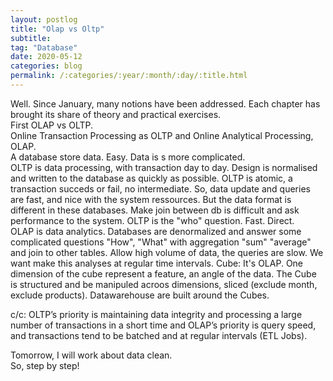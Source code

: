 ```yaml
---
layout: postlog
title: "Olap vs Oltp"
subtitle: 
tag: "Database"
date: 2020-05-12
categories: blog
permalink: /:categories/:year/:month/:day/:title.html
---
```


Well. Since January, many notions have been addressed. Each chapter has brought its share of theory and practical exercises.   
First OLAP vs OLTP.   
Online Transaction Processing as OLTP and Online Analytical Processing, OLAP.   
A database store data. Easy. Data is s more complicated.  
OLTP is data processing, with transaction day to day. Design is normalised and written to the database as quickly as possible. OLTP is atomic, a transaction succeds or fail, no intermediate. So, data update and queries are fast, and nice with the system ressources. But the data format is different in these databases. Make join between db is difficult and ask performance to the system. OLTP is the "who" question. Fast. Direct.     
OLAP is data analytics. Databases are denormalized and answer some complicated questions "How", "What" with aggregation "sum" "average" and join to other tables. Allow high volume of data, the queries are slow. We want make this analyses at regular time intervals. 
Cube: It's OLAP. One dimension of the cube represent a feature, an angle of the data. The Cube is structured and be manipuled acroos dimensions, sliced (exclude month, exclude products). Datawarehouse are built around the Cubes. 

c/c: OLTP’s priority is maintaining data integrity and processing a large number of transactions in a short time and OLAP’s priority is query speed, and transactions tend to be batched and at regular intervals (ETL Jobs).    

Tomorrow, I will work about data clean.    
So, step by step!